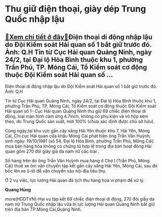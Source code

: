 Thu giữ điện thoại, giày dép Trung Quốc nhập lậu
================================================

[:gift:Xem chi tiết ở đây:gift:](https://hddtvn.com/thu-giu-dien-thoai-giay-dep-trung-quoc-nhap-lau/)Điện thoại di động nhập lậu do Đội Kiểm soát Hải quan số 1 bắt giữ trước đó. Ảnh: Q.H Tin từ Cục Hải quan Quảng Ninh, ngày 24/2, tại Đại lộ Hòa Bình thuộc khu 1, phường Trần Phú, TP. Móng Cái, Tổ Kiểm soát cơ động thuộc Đội Kiểm soát Hải quan số …
-------------------------------------------------------------------------------------------------------------------------------------------------------------------------------------------------------------------------------------------------------







 






 Điện thoại di động nhập lậu do Đội Kiểm soát Hải quan số 1 bắt giữ trước đó. Ảnh: Q.H 


Tin từ Cục Hải quan Quảng Ninh, ngày 24/2, tại Đại lộ Hòa Bình thuộc khu 1, phường Trần Phú, TP. Móng Cái, Tổ Kiểm soát cơ động thuộc Đội Kiểm soát Hải quan số 1- Cục Hải quan Quảng Ninh thu giữ 69 chiếc điện thoại di động, loại màn hình cảm ứng 4.7inch, không có phụ kiện và vỏ hộp kèm theo, do Trung Quốc sản xuất, mới 100% (chưa xác định được chủ sở hữu).


 Cũng ngày,tại khu vực gần cây xăng Hải Yên thuộc khu 7, Hải Yên, Móng Cái, Chi cục Hải quan cửa khẩu Móng Cái phát hiện ông Trần Văn Huỳnh, sinh ngày: 19/10/1981 (số 54, Đại lộ Hòa Bình, phường Trần Phú, Móng Cái) mua bán hàng hóa không có chứng từ hợp lệ trong địa bàn hoạt động Hải quan gồm 270 đôi giày giả da nam nữ các loại .


 Số hàng trên do ông Trần Văn Huỳnh mua hàng ở Chợ I (Trần Phú, Móng Cái) thuê xe ôm vận chuyển tập kết gần cây xăng Hải Yên, Móng Cái, sau đó bốc lên xe ô-tô để vận chuyển vào nội địa tiêu thụ.


 Ở 2 vụ việc, lực lượng Hải quan đã tịch thu hàng hóa vi phạm để xử lý.






**Quang Hùng**



more(HDDTVN)-Hai vụ tập kết 69 chiếc điện thoại di động, 270 đôi giầy da nam nữ Trung Quốc nhập lậu vừa bị lực lượng Hải quan Quảng Ninh bắt giữ trên địa bàn TP.Móng Cái,Quảng Ninh.

